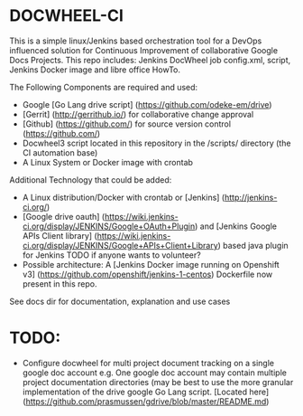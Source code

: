 DOCWHEEL-CI
===========

This is a simple linux/Jenkins based orchestration tool for a DevOps influenced solution
for Continuous Improvement of collaborative Google Docs Projects.
This repo includes: Jenkins DocWheel job config.xml, 
script, Jenkins Docker image and libre office HowTo. 

The Following Components are required and used: 

 * Google [Go Lang drive script] (https://github.com/odeke-em/drive)
 * [Gerrit] (http://gerrithub.io/) for collaborative change approval
 * [Github] (https://github.com/) for source version control (https://github.com/)
 * Docwheel3 script located in this repository in the /scripts/ directory (the CI automation base) 
 * A Linux System or Docker image with crontab

Additional Technology that could be added: 
 * A Linux distribution/Docker with crontab or [Jenkins] (http://jenkins-ci.org/) 
 * [Google drive oauth] (https://wiki.jenkins-ci.org/display/JENKINS/Google+OAuth+Plugin) and [Jenkins Google APIs Client library] (https://wiki.jenkins-ci.org/display/JENKINS/Google+APIs+Client+Library) based java plugin for Jenkins TODO if anyone wants to volunteer?
 * Possible architecture: A [Jenkins Docker image running on Openshift v3] (https://github.com/openshift/jenkins-1-centos) Dockerfile now 
   present in this repo.  
 
See docs dir for documentation, explanation 
and use cases

TODO:
=====
 
 * Configure docwheel for multi project document tracking on a single google doc account 
   e.g. One google doc account may contain multiple project documentation directories
   (may be best to use the more granular implementation of the drive google Go Lang script. 
   [Located here] (https://github.com/prasmussen/gdrive/blob/master/README.md)


